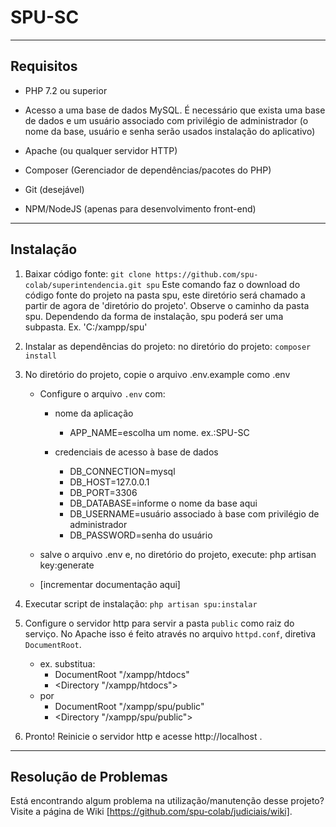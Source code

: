 # SPU-SC

---
## Requisitos

- PHP 7.2 ou superior
- Acesso a uma base de dados MySQL. É necessário que exista uma base de dados e um usuário associado com privilégio de administrador
    (o nome da base, usuário e senha serão usados instalação do aplicativo)

- Apache (ou qualquer servidor HTTP)
- Composer (Gerenciador de dependências/pacotes do PHP)

- Git (desejável)
- NPM/NodeJS (apenas para desenvolvimento front-end)

---
## Instalação

1. Baixar código fonte:
`git clone https://github.com/spu-colab/superintendencia.git spu`
Este comando faz o download do código fonte do projeto na pasta spu, este diretório será chamado a partir de agora de 'diretório do projeto'. 
Observe o caminho da pasta spu. Dependendo da forma de instalação, spu poderá ser uma subpasta. Ex. 'C:/xampp/spu'

2. Instalar as dependências do projeto:
no diretório do projeto:
`composer install`

3. No diretório do projeto, copie o arquivo .env.example como .env
    - Configure o arquivo `.env` com:
        - nome da aplicação
            - APP_NAME=escolha um nome. ex.:SPU-SC
        
        - credenciais de acesso à base de dados
            - DB_CONNECTION=mysql
		    - DB_HOST=127.0.0.1
	        - DB_PORT=3306
		    - DB_DATABASE=informe o nome da base aqui
		    - DB_USERNAME=usuário associado à base com privilégio de administrador
		    - DB_PASSWORD=senha do usuário
        
    - salve o arquivo .env e, no diretório do projeto, execute: php artisan key:generate
    
    - [incrementar documentação aqui]

4. Executar script de instalação:
`php artisan spu:instalar`

5. Configure o servidor http para servir a pasta `public` como raiz do serviço.
    No Apache isso é feito através no arquivo `httpd.conf`, diretiva `DocumentRoot`.
    * ex. substitua: 
		* DocumentRoot "/xampp/htdocs"
		* <Directory "/xampp/htdocs">
	* por 
		* DocumentRoot "/xampp/spu/public"
		* <Directory "/xampp/spu/public">

6. Pronto! Reinicie o servidor http e acesse http://localhost .

---

## Resolução de Problemas 

Está encontrando algum problema na utilização/manutenção desse projeto? Visite a página de Wiki [https://github.com/spu-colab/judiciais/wiki].
